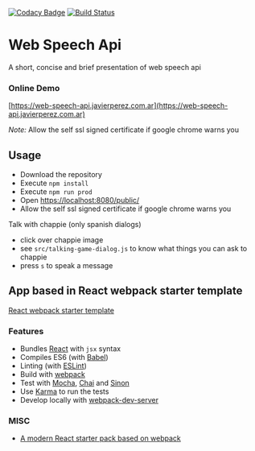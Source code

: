 [![Codacy Badge](https://api.codacy.com/project/badge/Grade/eeb58c044ba54b90932d2ed154cc55d2)](https://www.codacy.com/app/javi-pzv/intro-web-speech-api?utm_source=github.com&amp;utm_medium=referral&amp;utm_content=sljavi/intro-web-speech-api&amp;utm_campaign=Badge_Grade) [![Build Status](https://travis-ci.org/sljavi/intro-web-speech-api.svg?branch=master)](https://travis-ci.org/sljavi/intro-web-speech-api)

# Web Speech Api

A short, concise and brief presentation of web speech api

### Online Demo
[https://web-speech-api.javierperez.com.ar](https://web-speech-api.javierperez.com.ar)

*Note:* Allow the self ssl signed certificate if google chrome warns you

## Usage

- Download the repository
- Execute `npm install`
- Execute `npm run prod`
- Open [https://localhost:8080/public/](https://localhost:8080/public/)
- Allow the self ssl signed certificate if google chrome warns you

Talk with chappie (only spanish dialogs)
 - click over chappie image
 - see `src/talking-game-dialog.js` to know what things you can ask to chappie
 - press `s` to speak a message

## App based in React webpack starter template

[React webpack starter template](https://github.com/krasimir/react-webpack-starter)

### Features

* Bundles [React](https://facebook.github.io/react/) with `jsx` syntax
* Compiles ES6 (with [Babel](https://babeljs.io/))
* Linting (with [ESLint](http://eslint.org/))
* Build with [webpack](https://webpack.github.io/)
* Test with [Mocha](http://mochajs.org/), [Chai](http://chaijs.com/) and [Sinon](http://sinonjs.org/)
* Use [Karma](http://karma-runner.github.io/) to run the tests
* Develop locally with [webpack-dev-server](http://webpack.github.io/docs/webpack-dev-server.html)

### MISC

* [A modern React starter pack based on webpack](http://krasimirtsonev.com/blog/article/a-modern-react-starter-pack-based-on-webpack)

